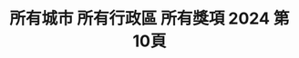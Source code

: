 ---
title: "所有城市 所有行政區 所有獎項 2024 第10頁"
description: "所有城市 所有行政區 所有獎項 2024 獲獎餐廳 第10頁"
keywords:
  - 美食競賽
  - 台灣美食
  - 美食精選
datePublished: "2025-06-30"
dateModified: "2025-07-05"
city: "所有城市"
district: "所有行政區"
award: "所有獎項"
year: "2024"
page: 10
count: 447

restaurants:
  - name: "海天下海產餐廳"
    city: "高雄市"
    district: "新興區"
    address: "高雄市新興區林森二路188號"
    phone: "072810651"
    geo: "22.62226571248129, 120.30588983098578"
    link: "高雄市/新興區/海天下海產餐廳"
    google_map: "https://maps.app.goo.gl/ULanB9xjikcwfoj17"
    footinder: "https://footinder.com.tw/%E9%AB%98%E9%9B%84%E5%B8%82%E6%96%B0%E8%88%88%E5%8D%80/11708/"
    award:
    - name: "500盤"
      year: "2024"
  - name: "遺忘的故鄉月廬食堂"
    city: "花蓮縣"
    district: "鳳林鎮"
    address: "花蓮縣鳳林鎮鳳鳴一路71號"
    phone: "038762206"
    geo: "23.76096275311694, 121.4382056790448"
    link: "花蓮縣/鳳林鎮/遺忘的故鄉月廬食堂"
    google_map: "https://maps.app.goo.gl/3m8QfCK9weCCvXSq6"
    footinder: "https://footinder.com.tw/%E8%8A%B1%E8%93%AE%E7%B8%A3%E9%B3%B3%E6%9E%97%E9%8E%AE/14171/"
    award:
    - name: "500盤"
      year: "2024"
  - name: "de nuit"
    city: "台北市"
    district: "大安區"
    address: "台北市大安區信義路四段175號"
    phone: "0227001958"
    geo: "25.033421405097084, 121.55053866400769"
    link: "台北市/大安區/de_nuit"
    google_map: "https://maps.app.goo.gl/Ya54yVc8JkWpqMnJ8"
    footinder: "https://footinder.com.tw/%E5%8F%B0%E5%8C%97%E5%B8%82%E5%A4%A7%E5%AE%89%E5%8D%80/153101/"
    award:
    - name: "500盤"
      year: "2024"
  - name: "Divino TAipei"
    city: "台北市"
    district: "大安區"
    address: "台北市大安區安和路二段71巷15號"
    phone: "0227322552"
    geo: "25.02998519193155, 121.55300477385548"
    link: "台北市/大安區/Divino_TAipei"
    google_map: "https://maps.app.goo.gl/CLmouZAxttfTHeXbA"
    footinder: "https://footinder.com.tw/%E5%8F%B0%E5%8C%97%E5%B8%82%E5%A4%A7%E5%AE%89%E5%8D%80/47916/"
    award:
    - name: "500盤"
      year: "2024"
  - name: "gubami Social"
    city: "台北市"
    district: "信義區"
    address: "台北市信義區松壽路9號6樓"
    phone: "0227588501"
    geo: "25.036295974206595, 121.56685889903974"
    link: "台北市/信義區/gubami_Social"
    google_map: "https://maps.app.goo.gl/8vemw5RiefZa2FjX9"
    footinder: "https://footinder.com.tw/%E5%8F%B0%E5%8C%97%E5%B8%82%E4%BF%A1%E7%BE%A9%E5%8D%80/168891/"
    award:
    - name: "500盤"
      year: "2024"
  - name: "Impromptu by Paul Lee"
    city: "台北市"
    district: "中山區"
    address: "台北市中山區中山北路二段39巷3號B1"
    phone: "0225212518"
    geo: "25.05417685841221, 121.52423063792575"
    link: "台北市/中山區/Impromptu_by_Paul_Lee"
    google_map: "https://maps.app.goo.gl/KzbjU6DDMxacNCKE6"
    footinder: "https://footinder.com.tw/%E5%8F%B0%E5%8C%97%E5%B8%82%E4%B8%AD%E5%B1%B1%E5%8D%80/46994/"
    award:
    - name: "500盤"
      year: "2024"
  - name: "M&CO"
    city: "台北市"
    district: "松山區"
    address: "台北市松山區民生東路三段127巷6號1樓"
    phone: ""
    geo: "25.0585159762837, 121.54740499143944"
    link: "台北市/松山區/M_CO"
    google_map: "https://maps.app.goo.gl/K5ZbXAtKZQ1MWPVu5"
    footinder: "https://footinder.com.tw/%E5%8F%B0%E5%8C%97%E5%B8%82%E6%9D%BE%E5%B1%B1%E5%8D%80/47863/"
    award:
    - name: "500盤"
      year: "2024"
  - name: "Marc L³"
    city: "高雄市"
    district: "前金區"
    address: "高雄市前金區仁義街231號"
    phone: ""
    geo: "22.62049680742647, 120.30097226915365"
    link: "高雄市/前金區/Marc_L_"
    google_map: "https://maps.app.goo.gl/cUKQNxUizNdCKf3i7"
    footinder: "https://footinder.com.tw/%E9%AB%98%E9%9B%84%E5%B8%82%E5%89%8D%E9%87%91%E5%8D%80/155022/"
    award:
    - name: "500盤"
      year: "2024"
  - name: "nabo ulv"
    city: "台北市"
    district: "大安區"
    address: "台北市大安區敦化南路一段160巷18號"
    phone: "0287710828"
    geo: "25.04350617482437, 121.5476475299198"
    link: "台北市/大安區/nabo_ulv"
    google_map: "https://maps.app.goo.gl/PrDH2vAcV7WitEFC8"
    footinder: "https://footinder.com.tw/%E5%8F%B0%E5%8C%97%E5%B8%82%E5%A4%A7%E5%AE%89%E5%8D%80/362128/"
    award:
    - name: "500盤"
      year: "2024"
---